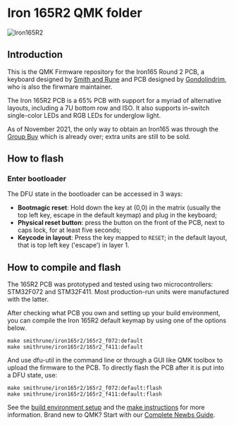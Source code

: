 # Iron 165R2 QMK folder

![Iron165R2](https://i.imgur.com/jPamxKu.jpg)

## Introduction

This is the QMK Firmware repository for the Iron165 Round 2 PCB, a keyboard designed by [Smith and Rune](https://smithrune.com/) and PCB designed by [Gondolindrim](http://github.com/Gondolindrim), who is also the firwmare maintainer.

The Iron 165R2 PCB is a 65% PCB with support for a myriad of alternative layouts, including a 7U bottom row and ISO. It also supports in-switch single-color LEDs and RGB LEDs for underglow light.

As of November 2021, the only way to obtain an Iron165 was through the [Group Buy](https://geekhack.org/index.php?topic=110985) which is already over; extra units are still to be sold.

## How to flash

### Enter bootloader

The DFU state in the bootloader can be accessed in 3 ways:

* **Bootmagic reset**: Hold down the key at (0,0) in the matrix (usually the top left key, escape in the default keymap) and plug in the keyboard;
* **Physical reset button**: press the button on the front of the PCB, next to caps lock, for at least five seconds;
* **Keycode in layout**: Press the key mapped to `RESET`; in the default layout, that is top left key ('escape') in layer 1.

## How to compile and flash

The 165R2 PCB was prototyped and tested using two microcontrollers: STM32F072 and STM32F411. Most production-run units were manufactured with the latter. 

After checking what PCB you own and setting up your build environment, you can compile the Iron 165R2 default keymap by using one of the options below.

    make smithrune/iron165r2/165r2_f072:default
    make smithrune/iron165r2/165r2_f411:default

And use dfu-util in the command line or through a GUI like QMK toolbox to upload the firmware to the PCB. To directly flash the PCB after it is put into a DFU state, use:

    make smithrune/iron165r2/165r2_f072:default:flash
    make smithrune/iron165r2/165r2_f411:default:flash

See the [build environment setup](https://docs.qmk.fm/#/getting_started_build_tools) and the [make instructions](https://docs.qmk.fm/#/getting_started_make_guide) for more information. Brand new to QMK? Start with our [Complete Newbs Guide](https://docs.qmk.fm/#/newbs).
